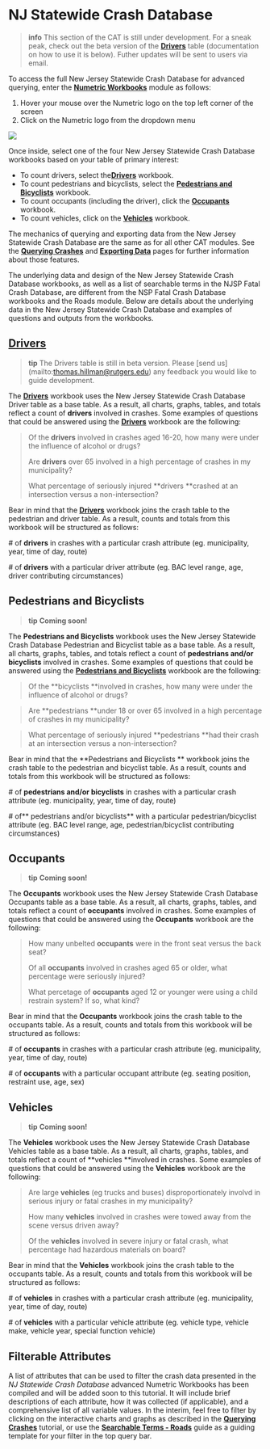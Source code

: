 # NJ Statewide Crash Database

>**info**
>This section of the CAT is still under development. For a sneak peak, check out the beta version of the [**Drivers**](https://cloud.numetric.com/workbooks#/report2/e282abec-0ae5-44f0-9db1-52649f5369b8) table \(documentation on how to use it is below\). Futher updates will be sent to users via email.

To access the full New Jersey Statewide Crash Database for advanced querying, enter the [**Numetric Workbooks**](https://cloud.numetric.com/workbooks#/) module as follows:

1. Hover your mouse over the Numetric logo on the top left corner of the screen
2. Click on the Numetric logo from the dropdown menu

![](/assets/workbooks.gif)

Once inside, select one of the four New Jersey Statewide Crash Database workbooks based on your table of primary interest:

* To count drivers, select the[**Drivers**](https://cloud.numetric.com/workbooks#/report2/0c8fa685-88d0-48d1-8355-36653e2bf64d) workbook.
* To count pedestrians and bicyclists, select the [**Pedestrians and Bicyclists**](https://cloud.numetric.com/workbooks#/report2/fd57b9e7-3b55-42bc-98b3-2a3547c9f55f) workbook.
* To count occupants \(including the driver\), click the [**Occupants**](https://cloud.numetric.com/workbooks#/report2/858d5c38-9959-4bc5-bdcd-905f342f85dd) workbook. 
* To count vehicles, click on the [**Vehicles**](https://cloud.numetric.com/workbooks#/report2/66b8b15e-f226-42ff-bcbc-550ab1b661db) workbook. 

The mechanics of querying and exporting data from the New Jersey Statewide Crash Database are the same as for all other CAT modules. See the [**Querying Crashes**](../chapter1/filtering-crashes.md) and [**Exporting Data**](../chapter1/exporting-data.md) pages for further information about those features.

The underlying data and design of the New Jersey Statewide Crash Database workbooks, as well as a list of searchable terms in the NJSP Fatal Crash Database, are different from the NSP Fatal Crash Database workbooks and the Roads module. Below are details about the underlying data in the New Jersey Statewide Crash Database and examples of questions and outputs from the workbooks.

## [Drivers](https://cloud.numetric.com/workbooks#/report2/e282abec-0ae5-44f0-9db1-52649f5369b8)

>**tip**
>The Drivers table is still in beta version. Please [send us] (mailto:thomas.hillman@rutgers.edu) any feedback you would like to guide development.

The [**Drivers**](https://cloud.numetric.com/workbooks#/report2/e282abec-0ae5-44f0-9db1-52649f5369b8) workbook uses the New Jersey Statewide Crash Database Driver table as a base table. As a result, all charts, graphs, tables, and totals reflect a count of **drivers** involved in crashes. Some examples of questions that could be answered using the [**Drivers**](https://cloud.numetric.com/workbooks#/report2/0c8fa685-88d0-48d1-8355-36653e2bf64d) workbook are the following:

> Of the **drivers** involved in crashes aged 16-20, how many were under the influence of alcohol or drugs?
>
> Are **drivers** over 65 involved in a high percentage of crashes in my municipality?
>
> What percentage of seriously injured **drivers **crashed at an intersection versus a non-intersection?

Bear in mind that the [**Drivers**](https://cloud.numetric.com/workbooks#/report2/e282abec-0ae5-44f0-9db1-52649f5369b8) workbook joins the crash table to the pedestrian and driver table. As a result, counts and totals from this workbook will be structured as follows:

\# of **drivers** in crashes with a particular crash attribute \(eg. municipality, year, time of day, route\)

\# of **drivers** with a particular driver attribute \(eg. BAC level range, age, driver contributing circumstances\)

## Pedestrians and Bicyclists

>**tip**
> **Coming soon!**

The **Pedestrians and Bicyclists** workbook uses the New Jersey Statewide Crash Database Pedestrian and Bicyclist table as a base table. As a result, all charts, graphs, tables, and totals reflect a count of **pedestrians and/or bicyclists** involved in crashes. Some examples of questions that could be answered using the [**Pedestrians and Bicyclists**](https://cloud.numetric.com/workbooks#/report2/fd57b9e7-3b55-42bc-98b3-2a3547c9f55f) workbook are the following:

> Of the **bicyclists **involved in crashes, how many were under the influence of alcohol or drugs?

> Are **pedestrians **under 18 or over 65 involved in a high percentage of crashes in my municipality?

> What percentage of seriously injured **pedestrians **had their crash at an intersection versus a non-intersection?

Bear in mind that the **Pedestrians and Bicyclists ** workbook joins the crash table to the pedestrian and bicyclist table. As a result, counts and totals from this workbook will be structured as follows:

\# of **pedestrians and/or bicyclists** in crashes with a particular crash attribute \(eg. municipality, year, time of day, route\)

\# of** pedestrians and/or bicyclists** with a particular pedestrian/bicyclist attribute \(eg. BAC level range, age, pedestrian/bicyclist contributing circumstances\)



## Occupants

>**tip**
> **Coming soon!**

The **Occupants** workbook uses the New Jersey Statewide Crash Database Occupants table as a base table. As a result, all charts, graphs, tables, and totals reflect a count of **occupants** involved in crashes. Some examples of questions that could be answered using the **Occupants** workbook are the following:

> How many unbelted **occupants** were in the front seat versus the back seat?
>
> Of all **occupants** involved in crashes aged 65 or older, what percentage were seriously injured?
>
> What percetage of **occupants** aged 12 or younger were using a child restrain system? If so, what kind?

Bear in mind that the **Occupants** workbook joins the crash table to the occupants table. As a result, counts and totals from this workbook will be structured as follows:

\# of **occupants** in crashes with a particular crash attribute \(eg. municipality, year, time of day, route\)

\# of **occupants** with a particular occupant attribute \(eg. seating position, restraint use, age, sex\)

## Vehicles

>**tip**
> **Coming soon!**

The **Vehicles** workbook uses the New Jersey Statewide Crash Database Vehicles table as a base table. As a result, all charts, graphs, tables, and totals reflect a count of **vehicles **involved in crashes. Some examples of questions that could be answered using the **Vehicles** workbook are the following:

> Are large **vehicles** \(eg trucks and buses\) disproportionately involvd in serious injury or fatal crashes in my municipality?
>
> How many **vehicles** involved in crashes were towed away from the scene versus driven away?
>
> Of the **vehicles** involved in severe injury or fatal crash, what percentage had hazardous materials on board?

Bear in mind that the **Vehicles** workbook joins the crash table to the occupants table. As a result, counts and totals from this workbook will be structured as follows:

\# of **vehicles** in crashes with a particular crash attribute \(eg. municipality, year, time of day, route\)

\# of **vehicles** with a particular vehicle attribute \(eg. vehicle type, vehicle make, vehicle year, special function vehicle\)

## Filterable Attributes

A list of attributes that can be used to filter the crash data presented in the _NJ Statewide Crash Database_ advanced Numetric Workbooks has been compiled and will be added soon to this tutorial. It will include brief descriptions of each attribute, how it was collected \(if applicable\), and a comprehensive list of all variable values. In the interim, feel free to filter by clicking on the interactive charts and graphs as described in the [**Querying Crashes**](../chapter1/filtering-crashes.md) tutorial, or use the [**Searchable Terms - Roads**](../chapter1/searchable-terms.md) guide as a guiding template for your filter in the top query bar.


